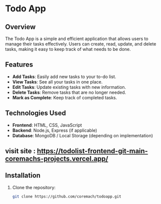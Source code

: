 # Todo App

## Overview
The Todo App is a simple and efficient application that allows users to manage their tasks effectively. Users can create, read, update, and delete tasks, making it easy to keep track of what needs to be done.

## Features
- **Add Tasks**: Easily add new tasks to your to-do list.
- **View Tasks**: See all your tasks in one place.
- **Edit Tasks**: Update existing tasks with new information.
- **Delete Tasks**: Remove tasks that are no longer needed.
- **Mark as Complete**: Keep track of completed tasks.

## Technologies Used
- **Frontend**: HTML, CSS, JavaScript
- **Backend**: Node.js, Express (if applicable)
- **Database**: MongoDB / Local Storage (depending on implementation)


## visit site : https://todolist-frontend-git-main-coremachs-projects.vercel.app/
## Installation

1. Clone the repository:
   ```bash
   git clone https://github.com/coremach/todoapp.git
